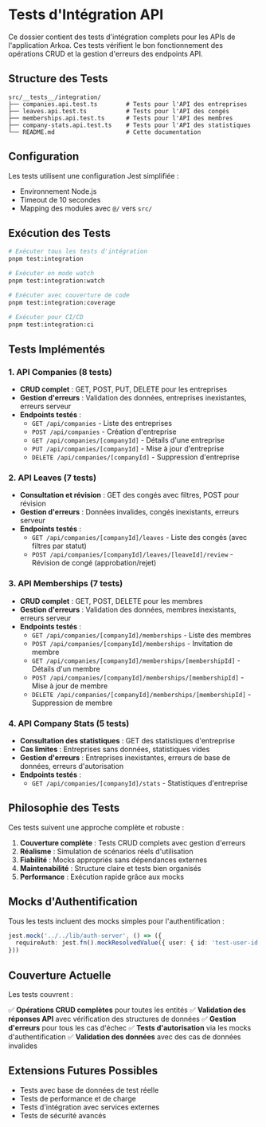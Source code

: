 # Tests d'Intégration API

Ce dossier contient des tests d'intégration complets pour les APIs de l'application Arkoa. Ces tests vérifient le bon fonctionnement des opérations CRUD et la gestion d'erreurs des endpoints API.

## Structure des Tests

```
src/__tests__/integration/
├── companies.api.test.ts        # Tests pour l'API des entreprises
├── leaves.api.test.ts           # Tests pour l'API des congés
├── memberships.api.test.ts      # Tests pour l'API des membres
├── company-stats.api.test.ts    # Tests pour l'API des statistiques
└── README.md                    # Cette documentation
```

## Configuration

Les tests utilisent une configuration Jest simplifiée :

- Environnement Node.js
- Timeout de 10 secondes
- Mapping des modules avec `@/` vers `src/`

## Exécution des Tests

```bash
# Exécuter tous les tests d'intégration
pnpm test:integration

# Exécuter en mode watch
pnpm test:integration:watch

# Exécuter avec couverture de code
pnpm test:integration:coverage

# Exécuter pour CI/CD
pnpm test:integration:ci
```

## Tests Implémentés

### 1. API Companies (8 tests)
- **CRUD complet** : GET, POST, PUT, DELETE pour les entreprises
- **Gestion d'erreurs** : Validation des données, entreprises inexistantes, erreurs serveur
- **Endpoints testés** :
  - `GET /api/companies` - Liste des entreprises
  - `POST /api/companies` - Création d'entreprise
  - `GET /api/companies/[companyId]` - Détails d'une entreprise
  - `PUT /api/companies/[companyId]` - Mise à jour d'entreprise
  - `DELETE /api/companies/[companyId]` - Suppression d'entreprise

### 2. API Leaves (7 tests)
- **Consultation et révision** : GET des congés avec filtres, POST pour révision
- **Gestion d'erreurs** : Données invalides, congés inexistants, erreurs serveur
- **Endpoints testés** :
  - `GET /api/companies/[companyId]/leaves` - Liste des congés (avec filtres par statut)
  - `POST /api/companies/[companyId]/leaves/[leaveId]/review` - Révision de congé (approbation/rejet)

### 3. API Memberships (7 tests)
- **CRUD complet** : GET, POST, DELETE pour les membres
- **Gestion d'erreurs** : Validation des données, membres inexistants, erreurs serveur
- **Endpoints testés** :
  - `GET /api/companies/[companyId]/memberships` - Liste des membres
  - `POST /api/companies/[companyId]/memberships` - Invitation de membre
  - `GET /api/companies/[companyId]/memberships/[membershipId]` - Détails d'un membre
  - `POST /api/companies/[companyId]/memberships/[membershipId]` - Mise à jour de membre
  - `DELETE /api/companies/[companyId]/memberships/[membershipId]` - Suppression de membre

### 4. API Company Stats (5 tests)
- **Consultation des statistiques** : GET des statistiques d'entreprise
- **Cas limites** : Entreprises sans données, statistiques vides
- **Gestion d'erreurs** : Entreprises inexistantes, erreurs de base de données, erreurs d'autorisation
- **Endpoints testés** :
  - `GET /api/companies/[companyId]/stats` - Statistiques d'entreprise

## Philosophie des Tests

Ces tests suivent une approche complète et robuste :

1. **Couverture complète** : Tests CRUD complets avec gestion d'erreurs
2. **Réalisme** : Simulation de scénarios réels d'utilisation
3. **Fiabilité** : Mocks appropriés sans dépendances externes
4. **Maintenabilité** : Structure claire et tests bien organisés
5. **Performance** : Exécution rapide grâce aux mocks

## Mocks d'Authentification

Tous les tests incluent des mocks simples pour l'authentification :

```typescript
jest.mock('../../lib/auth-server', () => ({
  requireAuth: jest.fn().mockResolvedValue({ user: { id: 'test-user-id' } }),
}))
```

## Couverture Actuelle

Les tests couvrent :

✅ **Opérations CRUD complètes** pour toutes les entités
✅ **Validation des réponses API** avec vérification des structures de données
✅ **Gestion d'erreurs** pour tous les cas d'échec
✅ **Tests d'autorisation** via les mocks d'authentification
✅ **Validation des données** avec des cas de données invalides

## Extensions Futures Possibles

- Tests avec base de données de test réelle
- Tests de performance et de charge
- Tests d'intégration avec services externes
- Tests de sécurité avancés